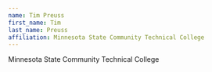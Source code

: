 ```yaml
---
name: Tim Preuss
first_name: Tim
last_name: Preuss
affiliation: Minnesota State Community Technical College
---
```


Minnesota State Community Technical College
